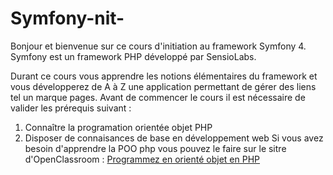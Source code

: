# Symfony-nit-
Bonjour et bienvenue sur ce cours d'initiation au framework Symfony 4.
Symfony est un framework PHP développé par SensioLabs.

Durant ce cours vous apprendre les notions élémentaires du framework et vous développerez de A à Z une application permettant de gérer des liens tel un marque pages.
Avant de commencer le cours il est nécessaire de valider les prérequis suivant :
1. Connaître la programation orientée objet PHP
2. Disposer de connaisances de base en développement web
Si vous avez besoin d'apprendre la POO php vous pouvez le faire sur le sitre d'OpenClassroom :
[Programmez en orienté objet en PHP](https://openclassrooms.com/fr/courses/1665806-programmez-en-oriente-objet-en-php)





